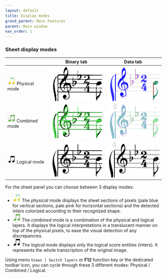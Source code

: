 ```yaml
---
layout: default
title: Display modes
grand_parent: Main Features
parent: Main window
nav_order: 1
---
```

### Sheet display modes

|  | Binary tab | Data tab |
| --- | --- | --- |
| ![](../assets/images/ModePhysical.png) Physical mode | ![](../assets/images/physical1.png) | ![](../assets/images/physical2.png) |
| ![](../assets/images/ModeCombined.png) Combined mode | ![](../assets/images/combined1.png) | ![](../assets/images/combined2.png) |
| ![](../assets/images/ModeLogical.png) Logical mode | ![](../assets/images/logical1.png) | ![](../assets/images/logical2.png) |

For the sheet panel you can choose between 3 display modes:

* ![](../assets/images/ModePhysical.png) The _physical_ mode displays the sheet sections of pixels
(pale blue for vertical sections, pale pink for horizontal sections) and the detected inters
colorized according to their recognized shape.
* ![](../assets/images/ModeCombined.png) The _combined_ mode is a combination of the physical and logical
layers.
It displays the logical interpretations in a translucent manner on top of the physical pixels,
to ease the visual detection of any discrepancies.
* ![](../assets/images/ModeLogical.png) The _logical_ mode displays only the logical score entities (inters).
  It represents the whole transcription of the original image.

Using menu `Views | Switch layers` or **F12** function key or the dedicated toolbar icon,
you can cycle through these 3 different modes: Physical / Combined / Logical.
